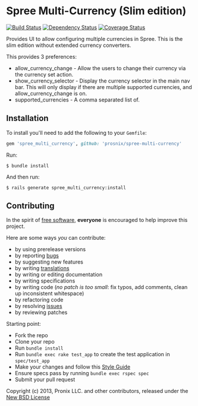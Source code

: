 # Spree Multi-Currency (Slim edition)

[![Build Status](https://travis-ci.org/futhr/spree-multi-currency.png)](https://travis-ci.org/futhr/spree-multi-currency)
[![Dependency Status](https://gemnasium.com/futhr/spree-multi-currency.png)](https://gemnasium.com/futhr/spree-multi-currency)
[![Coverage Status](https://coveralls.io/repos/futhr/spree-multi-currency/badge.png?branch=master)](https://coveralls.io/r/futhr/spree-multi-currency)

Provides UI to allow configuring multiple currencies in Spree. This is the slim edition without extended currency converters.

This provides 3 preferences:

* allow_currency_change - Allow the users to change their currency via the currency set action.
* show_currency_selector - Display the currency selector in the main nav bar. This will only display if there are multiple supported currencies, and allow_currency_change is on.
* supported_currencies - A comma separated list of.

## Installation

To install you'll need to add the following to your `Gemfile`:
```ruby
gem 'spree_multi_currency', github: 'prosnix/spree-multi-currency'
```

Run:

    $ bundle install

And then run:

    $ rails generate spree_multi_currency:install

## Contributing

In the spirit of [free software][1], **everyone** is encouraged to help improve this project.

Here are some ways *you* can contribute:

* by using prerelease versions
* by reporting [bugs][2]
* by suggesting new features
* by writing [translations][4]
* by writing or editing documentation
* by writing specifications
* by writing code (*no patch is too small*: fix typos, add comments, clean up inconsistent whitespace)
* by refactoring code
* by resolving [issues][2]
* by reviewing patches

Starting point:

* Fork the repo
* Clone your repo
* Run `bundle install`
* Run `bundle exec rake test_app` to create the test application in `spec/test_app`
* Make your changes and follow this [Style Guide][5]
* Ensure specs pass by running `bundle exec rspec spec`
* Submit your pull request

Copyright (c) 2013, Pronix LLC. and other contributors, released under the [New BSD License][3]

[1]: http://www.fsf.org/licensing/essays/free-sw.html
[2]: https://github.com/spree/spree_multi_currency/issues
[3]: https://github.com/spree/spree_multi_currency/tree/master/LICENSE.md
[4]: http://www.localeapp.com/projects/5369
[5]: https://github.com/thoughtbot/guides
